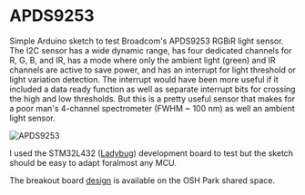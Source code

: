 # APDS9253

Simple Arduino sketch to test Broadcom's APDS9253 RGBiR light sensor. The I2C sensor has a wide dynamic range, has four dedicated channels for R, G, B, and IR, has a mode where only the ambient light (green) and IR channels are active to save power, and has an interrupt for light threshold or light variation detection. The interrupt would have been more useful if it included a data ready function as well as separate interrupt bits for crossing the high and low thresholds. But this is a pretty useful sensor that makes for a poor man's 4-channel spectrometer (FWHM ~ 100 nm) as well an ambient light sensor.

![APDS9253](https://user-images.githubusercontent.com/6698410/128101546-b2eb92d6-e1f3-4c89-8ffc-c4788b52b8da.jpg)

I used the STM32L432 ([Ladybug](https://www.tindie.com/products/tleracorp/ladybug-stm32l432-development-board/)) development board to test but the sketch should be easy to adapt foralmost any MCU.

The breakout board [design](https://oshpark.com/shared_projects/T91eXOoo) is available on the OSH Park shared space.
